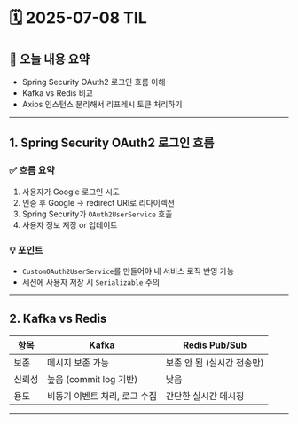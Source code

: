 # 🗓️ 2025-07-08 TIL

## 📌 오늘 내용 요약
- Spring Security OAuth2 로그인 흐름 이해
- Kafka vs Redis 비교
- Axios 인스턴스 분리해서 리프레시 토큰 처리하기

---

## 1. Spring Security OAuth2 로그인 흐름

### ✅ 흐름 요약
1. 사용자가 Google 로그인 시도
2. 인증 후 Google → redirect URI로 리다이렉션
3. Spring Security가 `OAuth2UserService` 호출
4. 사용자 정보 저장 or 업데이트

### 💡 포인트
- `CustomOAuth2UserService`를 만들어야 내 서비스 로직 반영 가능
- 세션에 사용자 저장 시 `Serializable` 주의

---

## 2. Kafka vs Redis

| 항목       | Kafka                          | Redis Pub/Sub                |
|------------|--------------------------------|------------------------------|
| 보존       | 메시지 보존 가능               | 보존 안 됨 (실시간 전송만)   |
| 신뢰성     | 높음 (commit log 기반)         | 낮음                         |
| 용도       | 비동기 이벤트 처리, 로그 수집   | 간단한 실시간 메시징         |

---
